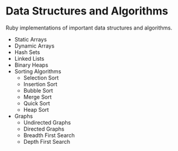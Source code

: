 # Data Structures and Algorithms
Ruby implementations of important data structures and algorithms.

* Static Arrays
* Dynamic Arrays
* Hash Sets
* Linked Lists
* Binary Heaps
* Sorting Algorithms
  * Selection Sort
  * Insertion Sort
  * Bubble Sort
  * Merge Sort
  * Quick Sort
  * Heap Sort
* Graphs
  * Undirected Graphs
  * Directed Graphs
  * Breadth First Search
  * Depth First Search
